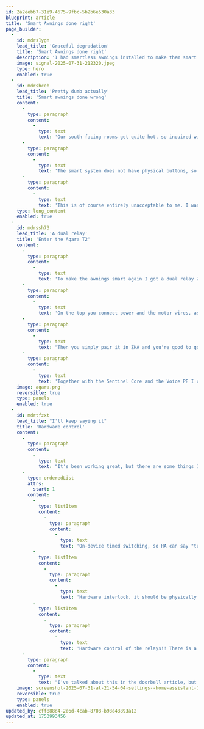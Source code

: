 ```yaml
---
id: 2a2eebb7-31e9-4675-9fbc-5b2b6e530a33
blueprint: article
title: 'Smart Awnings done right'
page_builder:
  -
    id: mdrs1ygn
    lead_title: 'Graceful degradation'
    title: 'Smart Awnings done right'
    description: 'I had smartless awnings installed to make them smart the right way.'
    image: signal-2025-07-31-212320.jpeg
    type: hero
    enabled: true
  -
    id: mdrshceb
    lead_title: 'Pretty dumb actually'
    title: 'Smart awnings done wrong'
    content:
      -
        type: paragraph
        content:
          -
            type: text
            text: 'Our south facing rooms get quite hot, so inquired with an installations company about awnings, of which they had three varieties. A hand-cranked system, an electric system with a physical knob, and a smart system with a remote and a hub.'
      -
        type: paragraph
        content:
          -
            type: text
            text: 'The smart system does not have physical buttons, so if the remote is lost or empty there is no fallback. Besides the remote, it can connect to a special smart hub that connects to the cloud and has an app.'
      -
        type: paragraph
        content:
          -
            type: text
            text: 'This is of course entirely unacceptable to me. I want to connect it locally to Home Assistant, and I want a physical fallback. So I ordered the electric system with the knob.'
    type: long_content
    enabled: true
  -
    id: mdrssh73
    lead_title: 'A dual relay'
    title: 'Enter the Aqara T2'
    content:
      -
        type: paragraph
        content:
          -
            type: text
            text: 'To make the awnings smart again I got a dual relay Zigbee module from Aqara that has an interlock mode specifically for this type of application, and an adequate current rating for my motors.'
      -
        type: paragraph
        content:
          -
            type: text
            text: 'On the top you connect power and the motor wires, as well as the wet switching jumper, and on the bottom you connect the original three-way switch.'
      -
        type: paragraph
        content:
          -
            type: text
            text: "Then you simply pair it in ZHA and you're good to go. Of course it doesn't provide accurate position control, but you can easily set up some time-based automations and helpers to automatically open and close them."
      -
        type: paragraph
        content:
          -
            type: text
            text: 'Together with the Sentinel Core and the Voice PE I can now say "Okay Nabu, open the awnings" and it''ll just do it!'
    image: aqara.png
    reversible: true
    type: panels
    enabled: true
  -
    id: mdrtfzxt
    lead_title: "I'll keep saying it"
    title: 'Hardware control'
    content:
      -
        type: paragraph
        content:
          -
            type: text
            text: "It's been working great, but there are some things I would do different in a hypothetical Sanctuary Systems dual relay."
      -
        type: orderedList
        attrs:
          start: 1
        content:
          -
            type: listItem
            content:
              -
                type: paragraph
                content:
                  -
                    type: text
                    text: 'On-device timed switching, so HA can say "turn on for 20 seconds" and then crash and it''ll still turn off.'
          -
            type: listItem
            content:
              -
                type: paragraph
                content:
                  -
                    type: text
                    text: 'Hardware interlock, it should be physically impossible to short anything, rather than a software setting.'
          -
            type: listItem
            content:
              -
                type: paragraph
                content:
                  -
                    type: text
                    text: 'Hardware control of the relays!! There is a noticeable delay between the physical knob and the relay triggering which is unacceptable even for software control.'
      -
        type: paragraph
        content:
          -
            type: text
            text: "I've talked about this in the doorbell article, but I want to be able to open and close my awnings if Home Assistant is offline, and even if the microcontroller crashes. Between the switch and the motor should be at most a relay and some transistors."
    image: screenshot-2025-07-31-at-21-54-04-settings--home-assistant-1753991827.png
    reversible: true
    type: panels
    enabled: true
updated_by: cff888d4-2e6d-4cab-8708-b98e43893a12
updated_at: 1753993456
---
```


